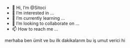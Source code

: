 - 👋 Hi, I’m @Sitoci
- 👀 I’m interested in ...
- 🌱 I’m currently learning ...
- 💞️ I’m looking to collaborate on ...
- 📫 How to reach me ...

<!---
Sitoci/Sitoci is a ✨ special ✨ repository because its `README.md` (this file) appears on your GitHub profile.
You can click the Preview link to take a look at your changes.
--->
merhaba ben ümit ve bu ilk dakikalarım bu iş umut verici
hi

